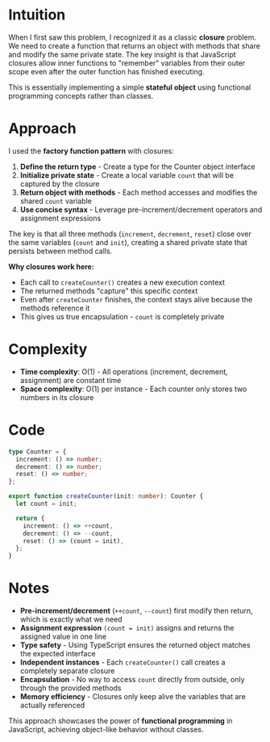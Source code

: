 # Intuition

When I first saw this problem, I recognized it as a classic **closure** problem. We need to create a function that returns an object with methods that share and modify the same private state. The key insight is that JavaScript closures allow inner functions to "remember" variables from their outer scope even after the outer function has finished executing.

This is essentially implementing a simple **stateful object** using functional programming concepts rather than classes.

# Approach

I used the **factory function pattern** with closures:

1. **Define the return type** - Create a type for the Counter object interface
2. **Initialize private state** - Create a local variable `count` that will be captured by the closure
3. **Return object with methods** - Each method accesses and modifies the shared `count` variable
4. **Use concise syntax** - Leverage pre-increment/decrement operators and assignment expressions

The key is that all three methods (`increment`, `decrement`, `reset`) close over the same variables (`count` and `init`), creating a shared private state that persists between method calls.

**Why closures work here:**

- Each call to `createCounter()` creates a new execution context
- The returned methods "capture" this specific context
- Even after `createCounter` finishes, the context stays alive because the methods reference it
- This gives us true encapsulation - `count` is completely private

# Complexity

- **Time complexity**: O(1) - All operations (increment, decrement, assignment) are constant time
- **Space complexity**: O(1) per instance - Each counter only stores two numbers in its closure

# Code

```typescript
type Counter = {
  increment: () => number;
  decrement: () => number;
  reset: () => number;
};

export function createCounter(init: number): Counter {
  let count = init;

  return {
    increment: () => ++count,
    decrement: () => --count,
    reset: () => (count = init),
  };
}
```

# Notes

- **Pre-increment/decrement** (`++count`, `--count`) first modify then return, which is exactly what we need
- **Assignment expression** `(count = init)` assigns and returns the assigned value in one line
- **Type safety** - Using TypeScript ensures the returned object matches the expected interface
- **Independent instances** - Each `createCounter()` call creates a completely separate closure
- **Encapsulation** - No way to access `count` directly from outside, only through the provided methods
- **Memory efficiency** - Closures only keep alive the variables that are actually referenced

This approach showcases the power of **functional programming** in JavaScript, achieving object-like behavior without classes.
